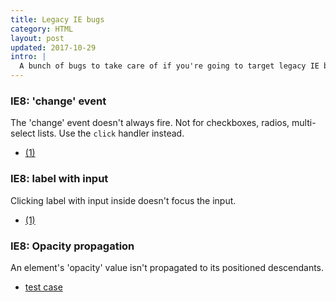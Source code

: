 ```yaml
---
title: Legacy IE bugs
category: HTML
layout: post
updated: 2017-10-29
intro: |
  A bunch of bugs to take care of if you're going to target legacy IE browsers.
---
```


### IE8: 'change' event

The 'change' event doesn't always fire. Not for checkboxes, radios, multi-select lists. Use the `click` handler instead.

 * [(1)](http://stackoverflow.com/questions/8005442/checkbox-change-event-works-when-click-the-label-in-ie8-ie7)

### IE8: label with input

Clicking label with input inside doesn't focus the input.

 * [(1)](http://www.gtalbot.org/BrowserBugsSection/MSIE7Bugs/LabelForWithImage.html)

### IE8: Opacity propagation

An element's 'opacity' value isn't propagated to its positioned descendants.

 * [test case](http://jhop.me/tests/bugs/ie8/opacity_positioned.html)
